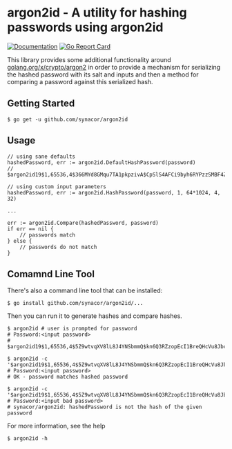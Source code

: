 # argon2id - A utility for hashing passwords using argon2id

[![Documentation](https://godoc.org/github.com/github.com/synacor/argon2id?status.svg)](http://godoc.org/github.com/synacor/argon2id) [![Go Report Card](https://goreportcard.com/badge/github.com/synacor/argon2id)](https://goreportcard.com/report/github.com/synacor/argon2id)

This library provides some additional functionality around [golang.org/x/crypto/argon2](https://godoc.org/golang.org/x/crypto/argon2) in order to provide a mechanism for serializing the hashed password with its salt and inputs and then a method for comparing a password against this serialized hash.

## Getting Started

```
$ go get -u github.com/synacor/argon2id
````

## Usage

```
// using sane defaults
hashedPassword, err := argon2id.DefaultHashPassword(password)
// $argon2id19$1,65536,4$366MYd8GMqu7TA1pkpzivA$CpSlS4AFCi9byh6RYPzzSMBF4ZPyKSYfT7ITzPQYLjE

// using custom input parameters
hashedPassword, err := argon2id.HashPassword(password, 1, 64*1024, 4, 32)

...

err := argon2id.Compare(hashedPassword, password)
if err == nil {
    // passwords match
} else {
    // passwords do not match
}
```

## Comamnd Line Tool

There's also a command line tool that can be installed:

```
$ go install github.com/synacor/argon2id/...
```

Then you can run it to generate hashes and compare hashes.

```
$ argon2id # user is prompted for password
# Password:<input password>
# $argon2id19$1,65536,4$5Z9wtvqXV8lL8J4YNSbmmQ$kn6Q3RZzopEcI1BreQHcVu8Jbc+Ob8XIgHEEnpieixY

$ argon2id -c '$argon2id19$1,65536,4$5Z9wtvqXV8lL8J4YNSbmmQ$kn6Q3RZzopEcI1BreQHcVu8Jbc+Ob8XIgHEEnpieixY'
# Password:<input password>
# OK - password matches hashed password

$ argon2id -c '$argon2id19$1,65536,4$5Z9wtvqXV8lL8J4YNSbmmQ$kn6Q3RZzopEcI1BreQHcVu8Jbc+Ob8XIgHEEnpieixY'
# Password:<input bad password>
# synacor/argon2id: hashedPassword is not the hash of the given password
```

For more information, see the help

```
$ argon2id -h
```
